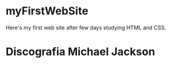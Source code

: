 # myFirstWebSite
Here's my first web site after few days studying HTML and CSS.
<h1> 
Discografia Michael Jackson 
</h1>